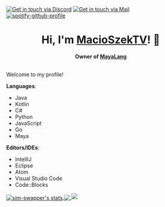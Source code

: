    [![Get in touch via Discord](https://badges.krynn.dev/discord/?manual=true&tag=macioch%237383)](https://github.com/MacioSzekTV)   [![Get in touch via Mail](https://badges.krynn.dev/email/?address=contact@macioszektv.eu)](https://github.com/MacioSzekTV) </br> [![spotify-github-profile](https://spotify-github-profile.vercel.app/api/view?uid=pxbp9n3ox5kaerosil52egfjc&cover_image=false&theme=novatorem)](https://github.com/kittinan/spotify-github-profile)

<h1 align="center">Hi, I'm <a href="https://github.com/MacioSzekTV">MacioSzekTV</a>! 👋</h1>
<div align="center">
	<strong> Owner of <a href="https://github.com/MayaLang">MayaLang</a></strong>
</div>

<br/>

Welcome to my profile!<br/>

**Languages**: <br/>
- Java
- Kotlin
- C#
- Python
- JavaScript
- Go 
- Maya

**Editors/IDEs**: <br/>
- IntellIJ
- Eclipse
- Atom
- Visual Studio Code
- Code::Blocks

<a href="https://github.com/macioszektv">
  <img align="center" src="https://github-readme-stats.vercel.app/api?username=macioszektv&show_icons=true&include_all_commits=true&show_icons=true&title_color=fff&icon_color=79ff97&text_color=9f9f9f&bg_color=232323" alt="sim-swapper's stats" />
  <a href="https://github.com/macioszektv?tab=repositories">
  <img align="center" src="https://github-readme-stats.vercel.app/api/top-langs/?username=macioszektv&layout=compact&show_icons=true&title_color=fff&icon_color=79ff97&text_color=9f9f9f&bg_color=232323" />
</a>
</a>
<img
  src="https://cr-ss-service.azurewebsites.net/api/ScreenShot?widget=summary&username=macioszektv&badges=2&show-header=false&style=--header-bg-color:%23000;--border-radius:10px"
/>
